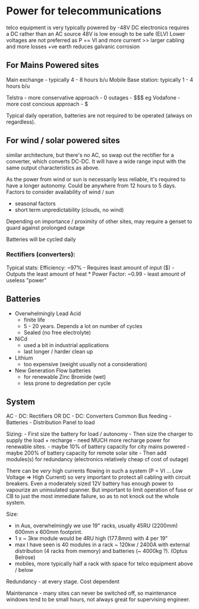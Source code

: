 # Power for telecommunications

telco equipment is very typically powered by -48V DC
electronics requires a DC rather than an AC source
48V is low enough to be safe (ELV)
Lower voltages are not preferred as P == VI and more current >> larger cabling and more losses 
+ve earth reduces galvanic corrosion

## For Mains Powered sites

Main exchange - typically 4 - 8 hours b/u
Mobile Base station: typically 1 - 4 hours b/u

Telstra - more conservative approach - 0 outages - $$$
eg Vodafone - more cost concious approach - $

Typical daily operation, batteries are not required to be operated (always on regardless).

## For wind / solar powered sites
similar architecture, but there's no AC, so swap out the rectifier for a converter, which converts DC-DC. It will have a wide range input with the same output characteristics as above.

As the power from wind or sun is necessarily less reliable, it's required to have a longer autonomy. Could be anywhere from 12 hours to 5 days.
Factors to consider
availability of wind / sun
- seasonal factors
- short term unpredictability (clouds, no wind)

Depending on importance / proximity of other sites, may require a genset to guard against prolonged outage

Batteries will be cycled daily


### Rectifiers (converters):
Typical stats:
    Efficiency: ~97%
    - Requires least amount of input ($)
    - Outputs the least amount of heat * 
    Power Factor: ~0.99
    - least amount of useless "power" 

## Batteries
- Overwhelmingly Lead Acid
    - finite life 
    - 5 - 20 years. Depends a lot on number of cycles 
    - Sealed (no free electrolyte)
- NiCd
    - used a bit in industrial applications
    - last longer / harder clean up 
- Lithium
    - too expensive (weight usually not a consideration)
- New Generation Flow batteries
    - for renewable Zinc Bromide (wet)
    - less prone to degredation per cycle


## System
AC - DC: Rectifiers OR DC - DC: Converters
Common Bus feeding
    - Batteries
    - Distribution Panel to load

Sizing: 
    - First size the battery for load / autonomy
    - Then size the charger to supply the load + recharge 
        - need MUCH more recharge power for renewable sites.
            - maybe 10% of battery capacity for city mains powered
            - maybe 200% of battery capacity for remote solar site
    - Then add modules(s) for redundancy
        (electronics relatively cheap cf cost of outage)

There can be _very_ high currents flowing in such a system (P = VI ... Low Voltage => High Current) so very important to protect all cabling with circuit breakers. Even a moderately sized 12V battery has enough power to vapourize an uninsulated spanner. But important to limit operation of fuse or CB to just the most immediate failure, so as to not knock out the whole system.



Size:
- in Aus, overwhelmingly we use 19" racks, usually 45RU (2200mm) 600mm x 600mm footprint.
- 1 x ~ 3kw module would be 4RU high (177.8mm) with 4 per 19"
- max I have seen is 40 modules in a rack ~ 120kw / 2400A with external distribution (4 racks from memory) and batteries (~ 4000kg ?). (Optus Belrose)
- mobiles, more typically half a rack with space for telco equipment above / below

Redundancy 
    - at every stage. Cost dependent

Maintenance
    - many sites can never be switched off, so maintenance windows tend to be small hours, not always great for supervising engineer.

